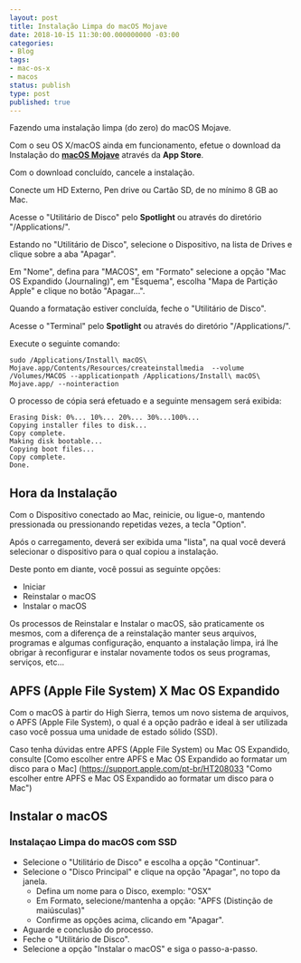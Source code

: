 ```yaml
---
layout: post
title: Instalação Limpa do macOS Mojave
date: 2018-10-15 11:30:00.000000000 -03:00
categories:
- Blog
tags:
- mac-os-x
- macos
status: publish
type: post
published: true
---
```

Fazendo uma instalação limpa (do zero) do macOS Mojave.

Com o seu OS X/macOS ainda em funcionamento, efetue o download da Instalação do [**macOS Mojave**](https://www.apple.com/br/macos/mojave/ "macOS Mojave") através da **App Store**.

Com o download concluído, cancele a instalação.

Conecte um HD Externo, Pen drive ou Cartão SD, de no mínimo 8 GB ao Mac.

Acesse o "Utilitário de Disco" pelo **Spotlight** ou através do diretório "/Applications/".

Estando no "Utilitário de Disco", selecione o Dispositivo, na lista de Drives e clique sobre a aba "Apagar".

Em "Nome", defina para "MACOS", em "Formato" selecione a opção "Mac OS Expandido (Journaling)", em "Esquema", escolha "Mapa de Partição Apple" e clique no botão "Apagar...".

Quando a formatação estiver concluída, feche o "Utilitário de Disco".

Acesse o "Terminal" pelo **Spotlight** ou através do diretório "/Applications/".

Execute o seguinte comando:

	sudo /Applications/Install\ macOS\ Mojave.app/Contents/Resources/createinstallmedia  --volume /Volumes/MACOS --applicationpath /Applications/Install\ macOS\ Mojave.app/ --nointeraction

O processo de cópia será efetuado e a seguinte mensagem será exibida:

	Erasing Disk: 0%... 10%... 20%... 30%...100%...
	Copying installer files to disk...
	Copy complete.
	Making disk bootable...
	Copying boot files...
	Copy complete.
	Done.


## Hora da Instalação

Com o Dispositivo conectado ao Mac, reinicie, ou ligue-o, mantendo pressionada ou pressionando repetidas vezes, a tecla "Option".

Após o carregamento, deverá ser exibida uma "lista", na qual você deverá selecionar o dispositivo para o qual copiou a instalação.

Deste ponto em diante, você possui as seguinte opções:

* Iniciar
* Reinstalar o macOS
* Instalar o macOS

Os processos de Reinstalar e Instalar o macOS, são praticamente os mesmos, com a diferença de a reinstalação manter seus arquivos, programas e algumas configuração, enquanto a instalação limpa, irá lhe obrigar à reconfigurar e instalar novamente todos os seus programas, serviços, etc...

## APFS (Apple File System) X Mac OS Expandido

Com o macOS à partir do High Sierra, temos um novo sistema de arquivos, o APFS (Apple File System), o qual é a opção padrão e ideal à ser utilizada caso você possua uma unidade de estado sólido (SSD).

Caso tenha dúvidas entre APFS (Apple File System) ou Mac OS Expandido, consulte [Como escolher entre APFS e Mac OS Expandido ao formatar um disco para o Mac] (https://support.apple.com/pt-br/HT208033 "Como escolher entre APFS e Mac OS Expandido ao formatar um disco para o Mac")

## Instalar o macOS
### Instalaçao Limpa do macOS com SSD

* Selecione o "Utilitário de Disco" e escolha a opção "Continuar".
* Selecione o "Disco Principal" e clique na opção "Apagar", no topo da janela.
	* Defina um nome para o Disco, exemplo: "OSX"
	* Em Formato, selecione/mantenha a opção: "APFS (Distinção de maiúsculas)"
	* Confirme as opções acima, clicando em "Apagar".
* Aguarde e conclusão do processo.
* Feche o "Utilitário de Disco".
* Selecione a opção "Instalar o macOS" e siga o passo-a-passo.
